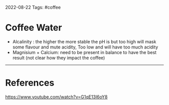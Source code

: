 2022-08-22
Tags: #coffee

# Coffee Water
- Alcalinity : the higher the more stable the pH is but too high will mask some flavour and mute acidity, Too low and will have too much acidity
- Magnisium + Calcium: need to be present in balance to have the best result (not clear how they impact the coffee) 
---
# References
https://www.youtube.com/watch?v=G1qE13l6oY8
